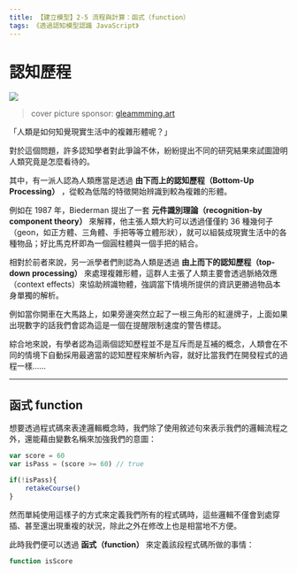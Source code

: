 ```yaml
---
title: 【建立模型】2-5 流程與計算：函式（function）
tags: 《透過認知模型認識 JavaScript》
---
```


# 認知歷程

![](https://i.imgur.com/pN7BSrQ.jpg)
> cover picture sponsor: [gleammming.art](https://www.instagram.com/gleammming.art/?hl=zh-tw)

「人類是如何知覺現實生活中的複雜形體呢？」

對於這個問題，許多認知學者對此爭論不休，紛紛提出不同的研究結果來試圖證明人類究竟是怎麼看待的。

其中，有一派人認為人類應當是透過 **由下而上的認知歷程（Bottom-Up Processing）** ，從較為低階的特徵開始辨識到較為複雜的形體。

例如在 1987 年，Biederman 提出了一套 **元件識別理論（recognition-by component theory）** 來解釋，他主張人類大約可以透過僅僅約 36 種幾何子（geon，如正方體、三角體、手把等等立體形狀），就可以組裝成現實生活中的各種物品；好比馬克杯即為一個圓柱體與一個手把的結合。

相對於前者來說，另一派學者們則認為人類是透過 **由上而下的認知歷程（top-down processing）** 來處理複雜形體，這群人主張了人類主要會透過脈絡效應（context effects）來協助辨識物體，強調當下情境所提供的資訊更勝過物品本身單獨的解析。

例如當你開車在大馬路上，如果旁邊突然立起了一根三角形的紅邊牌子，上面如果出現數字的話我們會認為這是一個在提醒限制速度的警告標誌。

綜合地來說，有學者認為這兩個認知歷程並不是互斥而是互補的概念，人類會在不同的情境下自動採用最適當的認知歷程來解析內容，就好比當我們在開發程式的過程一樣……

---

## 函式 function

想要透過程式碼來表達邏輯概念時，我們除了使用敘述句來表示我們的邏輯流程之外，還能藉由變數名稱來加強我們的意圖：

```js
var score = 60
var isPass = (score >= 60) // true

if(!isPass){
	retakeCourse()
}
```

然而單純使用這樣子的方式來定義我們所有的程式碼時，這些邏輯不僅會到處穿插、甚至還出現重複的狀況，除此之外在修改上也是相當地不方便。

此時我們便可以透過 **函式（function）** 來定義該段程式碼所做的事情：

```js
function isScore
```

# 